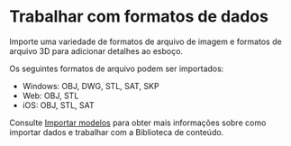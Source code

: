 # Trabalhar com formatos de dados

Importe uma variedade de formatos de arquivo de imagem e formatos de arquivo 3D para adicionar detalhes ao esboço.

Os seguintes formatos de arquivo podem ser importados:

* Windows: OBJ, DWG, STL, SAT, SKP
* Web: OBJ, STL
* iOS: OBJ, STL, SAT

Consulte [Importar modelos](../formit-primer/part-i/import-export-and-content-library.md) para obter mais informações sobre como importar dados e trabalhar com a Biblioteca de conteúdo.


